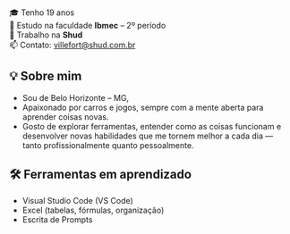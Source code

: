 
🎓 Tenho 19 anos  
🏫 Estudo na faculdade **Ibmec** – 2º período  
💼 Trabalho na **Shud**  
📫 Contato: [villefort@shud.com.br](mailto:villefort@shud.com.br)

## 💡 Sobre mim
- Sou de Belo Horizonte – MG, 
- Apaixonado por carros e jogos, sempre com a mente aberta para aprender coisas novas.
- Gosto de explorar ferramentas, entender como as coisas funcionam e desenvolver novas habilidades que me tornem melhor a cada dia — tanto profissionalmente quanto pessoalmente.

## 🛠️ Ferramentas em aprendizado
- Visual Studio Code (VS Code)
- Excel (tabelas, fórmulas, organização)
- Escrita de Prompts

